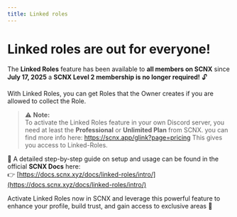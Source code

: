 ```yaml
---
title: Linked roles
---
```

# Linked roles are out for everyone!

The **Linked Roles** feature has been available to **all members on SCNX** since **July 17, 2025** a **SCNX Level 2 membership is no longer required!** 🔓  

With Linked Roles, you can get Roles that the Owner creates if you are allowed to collect the Role. 

> ⚠️ **Note:**  
> To activate the Linked Roles feature in your own Discord server, you need at least the **Professional** or **Unlimited Plan** from SCNX. you can find more info here: https://scnx.app/glink?page=pricing
> This gives you access to Linked-Roles.

📘 A detailed step-by-step guide on setup and usage can be found in the official **SCNX Docs** here:  
👉 [https://docs.scnx.xyz/docs/linked-roles/intro/](https://docs.scnx.xyz/docs/linked-roles/intro/)

Activate Linked Roles now in SCNX and leverage this powerful feature to enhance your profile, build trust, and gain access to exclusive areas 🚀